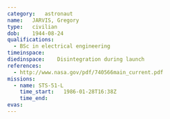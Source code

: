 ```yaml
---
category:	astronaut
name:	JARVIS, Gregory
type:	civilian
dob:	1944-08-24
qualifications:
  - BSc in electrical engineering
timeinspace:	
diedinspace:	Disintegration during launch
references:
  - http://www.nasa.gov/pdf/740566main_current.pdf
missions:
  - name: STS-51-L
    time_start:   1986-01-28T16:38Z
    time_end:     
evas:
---
```

